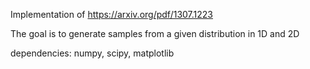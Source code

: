 
Implementation of https://arxiv.org/pdf/1307.1223

The goal is to generate samples from a given distribution in 1D and 2D

dependencies: numpy, scipy, matplotlib